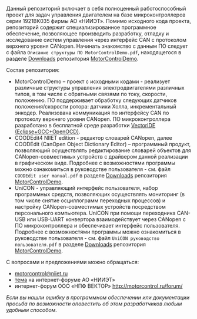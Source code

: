Данный репозиторий включает в себя полноценный работоспособный проект для задач управления двигателем на базе микроконтроллеров серии 1921ВК035 фирмы АО «НИИЭТ». Помимо исходного кода проекта, репозиторий содержит специализированное программное обеспечение, позволяющее производить разработку, отладку и исследование систем управления через интерфейс CAN с протоколом верхнего уровня CANopen. Начинать знакомство с данным ПО следует с файла ```Описание структуры ПО MotorControlDemo.pdf```, находящегося в разделе [Downloads](https://bitbucket.org/niietcm4/motorcontroldemo/downloads/) репозитория [MotorControlDemo](https://bitbucket.org/niietcm4/motorcontroldemo/).

Состав репозитория:

- MotorControlDemo – проект с исходными кодами - реализует различные структуры управления электродвигателями различных типов, в том числе с обратными связями по току, скорости, положению. ПО поддерживает обработку следующих датчиков положения/скорости ротора: датчики Холла, инкрементальный энкодер. Реализована коммуникация по интерфейсу CAN по протоколу верхнего уровня CANopen. ПО микроконтроллера разработано в 
бесплатной среде разработки [VectorIDE (Eclipse+GCC+OpenOCD)](http://motorcontrol.ru/production/soft/vector-ide/).
- COODEdit4 NIIET edition - редактор словарей CANopen, далее COODEdit (CanOpen Object Dictionary Editor) – программный продукт, позволяющий осуществлять редактирование словарей объектов для CANopen-совместимых устройств с драйвером данной реализации в графическом виде. Подробнее с возможностями программы можно ознакомиться в руководстве пользователя - см. файл ```COODEdit user manual.pdf``` в разделе [Downloads](https://bitbucket.org/niietcm4/motorcontroldemo/downloads/) репозитория [MotorControlDemo](https://bitbucket.org/niietcm4/motorcontroldemo/).
- UniCON - управляющий интерфейс пользователя, набор программных средств, позволяющих осуществлять мониторинг (в том числе снятие осциллограмм переходных процессов) и настройку CANopen-совместимых устройств посредством персонального компьютера. UniCON при помощи переходника CAN-USB или USB-UART конвертора взаимодействует через CANopen с ПО микроконтроллера и обеспечивает интерфейс пользователя.
Подробнее с возможностями программы можно ознакомиться в руководстве пользователя - см. файл ```UniCON руководство пользователя.pdf``` в разделе [Downloads](https://bitbucket.org/niietcm4/motorcontroldemo/downloads/) репозитория [MotorControlDemo](https://bitbucket.org/niietcm4/motorcontroldemo/). 


С вопросами и предложениями можно обращаться:

- motorcontrol@niiet.ru
- [тема](http://forum.niiet.ru/viewtopic.php?f=37&t=536) на интернет-форуме АО «НИИЭТ»
- интернет-форум ООО «НПФ ВЕКТОР» http://motorcontrol.ru/forum/

*Если вы нашли ошибку в программном обеспечении или документации просьба по возможности оповестить об этом разработчиков любым удобным способом.*
